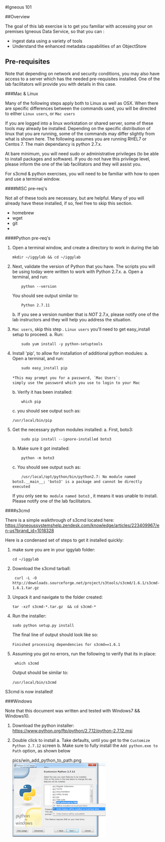 #Igneous 101


##Overview

The goal of this lab exercise is to get you familiar with accessing your on premises Igneous Data Service, so that you can :

* ingest data using a variety of tools
* Understand the enhanced metadata capabilities of an ObjectStore



## Pre-requisites

Note that depending on network and security conditions, you may also have access to a server which has the needed pre-requisites installed.  One of the lab facilitators will provide you with details in this case.


###Mac & Linux

Many of the following steps apply both to Linux as well as OSX.  When there are specific differences between the commands used, you will be directed to either `Linux users`, or `Mac users`

If you are logged into a linux workstation or shared server, some of these tools may already be installed.  Depending on the specific distribution of linux that you are running, some of the commands may differ slightly from what is shown here.  The following assumes you are running RHEL7 or Centos 7.  The main dependancy is python 2.7.x.


At bare minimum, you will need sudo or administrative privileges (to be able to install packages and software).  If you do not have this privilege level, please inform the one of the lab facilitators and they will assist you.

For s3cmd & python exercises, you will need to be familiar with how to open and use a terminal window.


####MISC pre-req's

Not all of these tools are necessary, but are helpful.  Many of you will already have these installed, if so, feel free to skip this section.


* homebrew
* wget
* git
* 


####Python pre-req's


1.  Open a terminal window, and create a directory to work in during the lab

		mkdir ~/iggylab && cd ~/iggylab
	

2.  Next, validate the version of Python that you have.  The scripts you will be using today were written to work with Python 2.7.x.
	a.  Open a terminal, and run:
	
			python --version
	You should see output similar to:

			Python 2.7.11
	b.  If you see a version number that is _NOT_ 2.7.x, please notify one of the lab instructors and they will help you address the situation.

3.  `Mac users`, skip this step	.  `Linux users` you'll need to get easy_install setup to proceed.
	a.  Run:
	
			sudo yum install -y python-setuptools

4.  Install 'pip', to allow for installation of additional python modules:
	a.  Open a terminal, and run:
	
			sudo easy_install pip		
		
		*This may prompt you for a password, `Mac Users`: 
		simply use the password which you use to login to your Mac
		
		
	b.  Verify it has been installed:
	
			which pip
		
	c.  you should see output such as:
	
		/usr/local/bin/pip

5.  Get the necessary python modules installed:
	a.  First, boto3:
	
			sudo pip install --ignore-installed boto3
		
	b.  Make sure it got installed:
	
			python -m boto3
	
	c.  You should see output such as:
	
			/usr/local/opt/python/bin/python2.7: No module named boto3.__main__; 'boto3' is a package and cannot be directly executed

	If you only see `No module named boto3` , it means it was unable to install.  Please notify one of the lab facilitators.
	
	
	

####s3cmd


There is a simple walkthrough of s3cmd located here:  https://igneoussystemshelp.zendesk.com/knowledge/articles/223409967/en-us?brand_id=1018328

Here is a condensed set of steps to get it installed quickly:

1.  make sure you are in your iggylab folder:

		cd ~/iggylab 
2. Download the s3cmd tarball:

		curl -L -O http://downloads.sourceforge.net/project/s3tools/s3cmd/1.6.1/s3cmd-1.6.1.tar.gz
3.  Unpack it and navigate to the folder created:

		tar -xzf s3cmd-*.tar.gz  && cd s3cmd-*
4.  Run the installer:

		sudo python setup.py install
		
	The final line of output should look like so:
	
	`Finished processing dependencies for s3cmd==1.6.1`
	
5.  Assuming you got no errors, run the following to verify that its in place:

		 which s3cmd
	 Output should be similar to:
	 
	`/usr/local/bin/s3cmd`
	
S3cmd is now installed!







###Windows


Note that this document was written and tested with Windows7 && Windows10.  

1.  Download the python installer:  https://www.python.org/ftp/python/2.7.12/python-2.7.12.msi
2.  Double click to install
	a.  Take defaults, until you get to the `Customize Python 2.7.12` screen
	b.  Make sure to fully install the `Add python.exe to Path` option, as shown below

	pics/win_add_python_to_path.png
![image](pics/win_add_python_to_path.png)




